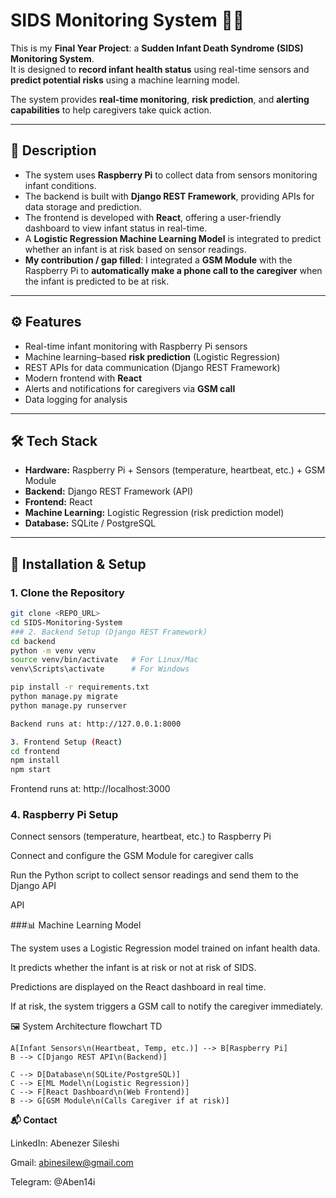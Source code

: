 # SIDS Monitoring System 🍼💡  

This is my **Final Year Project**: a **Sudden Infant Death Syndrome (SIDS) Monitoring System**.  
It is designed to **record infant health status** using real-time sensors and **predict potential risks** using a machine learning model.  

The system provides **real-time monitoring**, **risk prediction**, and **alerting capabilities** to help caregivers take quick action.  

---

## 🔎 Description  
- The system uses **Raspberry Pi** to collect data from sensors monitoring infant conditions.  
- The backend is built with **Django REST Framework**, providing APIs for data storage and prediction.  
- The frontend is developed with **React**, offering a user-friendly dashboard to view infant status in real-time.  
- A **Logistic Regression Machine Learning Model** is integrated to predict whether an infant is at risk based on sensor readings.  
- **My contribution / gap filled**: I integrated a **GSM Module** with the Raspberry Pi to **automatically make a phone call to the caregiver** when the infant is predicted to be at risk.  

---

## ⚙️ Features  
- Real-time infant monitoring with Raspberry Pi sensors  
- Machine learning–based **risk prediction** (Logistic Regression)  
- REST APIs for data communication (Django REST Framework)  
- Modern frontend with **React**  
- Alerts and notifications for caregivers via **GSM call**  
- Data logging for analysis  

---

## 🛠️ Tech Stack  
- **Hardware:** Raspberry Pi + Sensors (temperature, heartbeat, etc.) + GSM Module  
- **Backend:** Django REST Framework (API)  
- **Frontend:** React  
- **Machine Learning:** Logistic Regression (risk prediction model)  
- **Database:** SQLite / PostgreSQL  

---

## 🚀 Installation & Setup  

### 1. Clone the Repository  
```bash
git clone <REPO_URL>
cd SIDS-Monitoring-System
### 2. Backend Setup (Django REST Framework)
cd backend
python -m venv venv
source venv/bin/activate   # For Linux/Mac
venv\Scripts\activate      # For Windows

pip install -r requirements.txt
python manage.py migrate
python manage.py runserver

Backend runs at: http://127.0.0.1:8000

3. Frontend Setup (React)
cd frontend
npm install
npm start

```
Frontend runs at: http://localhost:3000

### 4. Raspberry Pi Setup

Connect sensors (temperature, heartbeat, etc.) to Raspberry Pi

Connect and configure the GSM Module for caregiver calls

Run the Python script to collect sensor readings and send them to the Django API

API

###📊 Machine Learning Model

The system uses a Logistic Regression model trained on infant health data.

It predicts whether the infant is at risk or not at risk of SIDS.

Predictions are displayed on the React dashboard in real time.

If at risk, the system triggers a GSM call to notify the caregiver immediately.

🖼️ System Architecture
flowchart TD

    A[Infant Sensors\n(Heartbeat, Temp, etc.)] --> B[Raspberry Pi]
    B --> C[Django REST API\n(Backend)]
    
    C --> D[Database\n(SQLite/PostgreSQL)]
    C --> E[ML Model\n(Logistic Regression)]
    C --> F[React Dashboard\n(Web Frontend)]
    B --> G[GSM Module\n(Calls Caregiver if at risk)]

    
**📬 Contact**

LinkedIn: Abenezer Sileshi

Gmail: abinesilew@gmail.com

Telegram: @Aben14i
